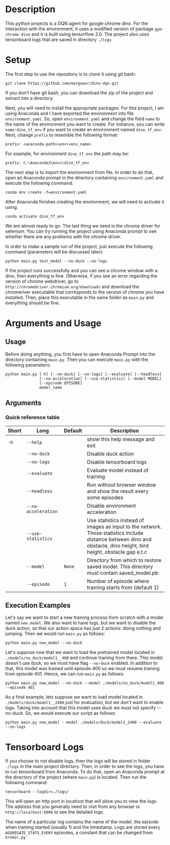 # Description
This python projects is a DQN agent for google chrome dino.
For the interaction with the environment, it uses a modified
version of package `gym-chrome-dino` and it is built using
tensorflow 2.0.
The project also uses tensorboard logs that are saved in directory `./logs`
# Setup
The first step to use the repository is to clone it using git bash:

    git clone https://github.com/margaeor/dino-dqn.git

If you don't have git bash, you can download the zip of the project
and extract into a directory.

Next, you will need to install the appropriate packages.
For this project, I am using Anaconda and I have exported the environment into file `environment.yaml`.
So, open `environment.yaml` and change the field `name` to the name of the environment you want to create.
For instance, you can write `name:dino_tf_env` if you want to create an environment named `dino_tf_env`.
Next, change `prefix` to resemble the following format:

    prefix: <anaconda-path>\env\<env_name> 

For example, for environment `dino_tf_env` the path may be:

    prefix: C:\Anaconda3\envs\dino_tf_env

The next step is to import the environment from file.
In order to do that, open an Anaconda prompt in the directory
containing `environment.yaml` and execute the following command:
    
    conda env create -f=environment.yaml

After Anaconda finishes creating the environment, we will need to
activate it using:

    conda activate dino_tf_env

We are almost ready to go. The last thing we need is the chrome driver for selenium. You can try running the project using Anaconda prompt to see whether there are any problems with the chrome driver.

In order to make a sample run of the project, just execute the following command (parameters will be discussed later):

    python main.py test_model --no-duck --no-logs

If the project runs successfully and you can see a chrome window with a dino, then everything is fine.
Otherwise, if you see an error regarding the version of chrome webdriver, go to `http://chromedriver.chromium.org/downloads` and download the chromeriver executable that corresponds to the version of chrome you have installed.
Then, place this executable in the same folder as `main.py` and everything should be fine.

# Arguments and Usage
## Usage
Before doing anything, you first have to open Anaconda Prompt into the directory containing `main.py`.
Then you can execute `main.py` with the following parameters:
```
python main.py [-h] [--no-duck] [--no-logs] [--evaluate] [--headless]
               [--no-acceleration] [--use-statistics] [--model MODEL]
               [--episode EPISODE]
               model_name
```
## Arguments
### Quick reference table
|Short|Long               |Default|Description                                                                                                                                                        |
|-----|-------------------|-------|-------------------------------------------------------------------------------------------------------------------------------------------------------------------|
|`-h` |`--help`           |       |show this help message and exit                                                                                                                                    |
|     |`--no-duck`        |       |Disable duck action                                                                                                                                                |
|     |`--no-logs`        |       |Disable tensorboard logs                                                                                                                                           |
|     |`--evaluate`       |       |Evaluate model instead of training                                                                                                                                 |
|     |`--headless`       |       |Run without browser window and show the result every some episodes                                                                                                 |
|     |`--no-acceleration`|       |Disable environment acceleration                                                                                                                                   |
|     |`--use-statistics` |       |Use statistics instead of images as input to the network. Those statistics include distance between dino and obstacle, dino height, bird height, obstacle gap e.t.c|
|     |`--model`          |`None` |Directory from which to restore saved model. This directory must contain saved_model.pb                                                                                               |
|     |`--episode`        |`1` |Number of episode where training starts from (default 1)                                                                                                           |

<!-- ### `-h`, `--help`
show this help message and exit

### `--no-duck`
Disable duck action

### `--no-logs`
Disable tensorboard logs

### `--evaluate`
Evaluate model instead of training

### `--headless`
Run without browser window and show the result every some episodes

### `--no-acceleration`
Disable environment acceleration

### `--use-statistics`
Use statistics instead of images as input to the network. Those statistics
include distance between dino and obstacle, dino height, bird height, obstacle
gap e.t.c

### `--model` (Default: None)
Directory of saved model. This directory must contain saved_model.pb

### `--episode` (Default: 1)
Number of episode where training starts from (default 1) -->

## Execution Examples

Let's say we want to start a new training process from scratch with a model named `new_model`.
We also want to have logs, but we want to disable the duck action, so that our action space has just 2 actions: doing nothing and jumping.
Then we would run `main.py` as follows:
```
python main.py new_model --no-duck
```

Let's suppose now that we want to load the pretrained model located in `./models/no_duck/model1__400` and continue training from there.
This model doesn't use duck, so we must have flag `--no-duck` enabled.
In addition to that, this model was trained until episode 400 so we must resume training from episode 401.
Hence, we can run `main.py` as follows:
```
python main.py new_model --no-duck --model ./models/no_duck/model1_400 --episode 401
```

As a final example, lets suppose we want to load model located in `./models/duck/model1__2400` just for evaluation, but we don't want to enable logs.
Taking into account that this model uses duck we must not specify --no-duck.
So, we would execute our script as follows:

```
python main.py new_model --model ./models/duck/model2_2400 --evaluate --no-logs
```

# Tensorboard Logs
If you choose to not disable logs, then the logs will be stored in folder `./logs` in the main project directory.
Then, in order to see the logs, you have to run tensorboard from Anaconda.
To do that, open an Anaconda prompt at the directory of the project (where `main.py`) is located.
Then run the following command:
```
tensorboard --logdir=./logs/
```
This will open an http port in locahost that will allow you to view the logs. The address that you generally need to visit from any browser is `http://localhost:6006` to see the detailed logs.

The name of a particular log contains the name of the model, the episode when training started (usually 1) and the timestamp.
Logs are stored every `AGGREGATE_STATS_EVERY` episodes, a constant that can be changed from `broker.py`
